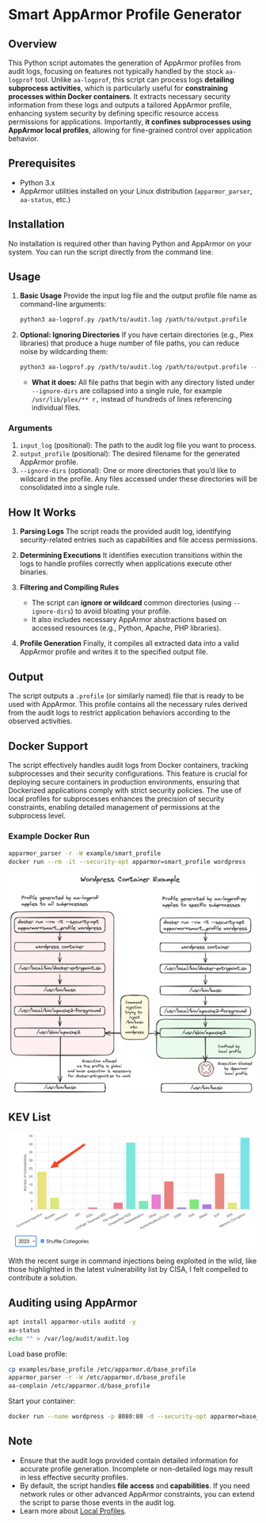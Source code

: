 # Smart AppArmor Profile Generator

## Overview

This Python script automates the generation of AppArmor profiles from audit logs, focusing on features not typically handled by the stock `aa-logprof` tool. Unlike `aa-logprof`, this script can process logs **detailing subprocess activities**, which is particularly useful for **constraining processes within Docker containers**. It extracts necessary security information from these logs and outputs a tailored AppArmor profile, enhancing system security by defining specific resource access permissions for applications. Importantly, **it confines subprocesses using AppArmor local profiles**, allowing for fine-grained control over application behavior.

## Prerequisites

- Python 3.x
- AppArmor utilities installed on your Linux distribution (`apparmor_parser`, `aa-status`, etc.)

## Installation

No installation is required other than having Python and AppArmor on your system. You can run the script directly from the command line.

## Usage

1. **Basic Usage**
   Provide the input log file and the output profile file name as command-line arguments:
   ```bash
   python3 aa-logprof.py /path/to/audit.log /path/to/output.profile
   ```

2. **Optional: Ignoring Directories**
   If you have certain directories (e.g., Plex libraries) that produce a huge number of file paths, you can reduce noise by wildcarding them:
   ```bash
   python3 aa-logprof.py /path/to/audit.log /path/to/output.profile --ignore-dirs /usr/lib/plex /var/lib/plex
   ```
   - **What it does:** All file paths that begin with any directory listed under `--ignore-dirs` are collapsed into a single rule, for example `/usr/lib/plex/** r,` instead of hundreds of lines referencing individual files.

### Arguments

1. `input_log` (positional): The path to the audit log file you want to process.
2. `output_profile` (positional): The desired filename for the generated AppArmor profile.
3. `--ignore-dirs` (optional): One or more directories that you’d like to wildcard in the profile. Any files accessed under these directories will be consolidated into a single rule.

## How It Works

1. **Parsing Logs**
   The script reads the provided audit log, identifying security-related entries such as capabilities and file access permissions.

2. **Determining Executions**
   It identifies execution transitions within the logs to handle profiles correctly when applications execute other binaries.

3. **Filtering and Compiling Rules**
   - The script can **ignore or wildcard** common directories (using `--ignore-dirs`) to avoid bloating your profile.
   - It also includes necessary AppArmor abstractions based on accessed resources (e.g., Python, Apache, PHP libraries).

4. **Profile Generation**
   Finally, it compiles all extracted data into a valid AppArmor profile and writes it to the specified output file.

## Output

The script outputs a `.profile` (or similarly named) file that is ready to be used with AppArmor. This profile contains all the necessary rules derived from the audit logs to restrict application behaviors according to the observed activities.

## Docker Support

The script effectively handles audit logs from Docker containers, tracking subprocesses and their security configurations. This feature is crucial for deploying secure containers in production environments, ensuring that Dockerized applications comply with strict security policies. The use of local profiles for subprocesses enhances the precision of security constraints, enabling detailed management of permissions at the subprocess level.

### Example Docker Run

```bash
apparmor_parser -r -W example/smart_profile
docker run --rm -it --security-opt apparmor=smart_profile wordpress
```

![](./aa-logprof-py-white.png)

## KEV List

![](./kev.png)

With the recent surge in command injections being exploited in the wild, like those highlighted in the latest vulnerability list by CISA, I felt compelled to contribute a solution.

## Auditing using AppArmor

```bash
apt install apparmor-utils auditd -y
aa-status
echo "" > /var/log/audit/audit.log
```

Load base profile:

```bash
cp examples/base_profile /etc/apparmor.d/base_profile
apparmor_parser -r -W /etc/apparmor.d/base_profile
aa-complain /etc/apparmor.d/base_profile
```

Start your container:

```bash
docker run --name wordpress -p 8080:80 -d --security-opt apparmor=base_profile wordpress
```

## Note

- Ensure that the audit logs provided contain detailed information for accurate profile generation. Incomplete or non-detailed logs may result in less effective security profiles.
- By default, the script handles **file access** and **capabilities**. If you need network rules or other advanced AppArmor constraints, you can extend the script to parse those events in the audit log.
- Learn more about [Local Profiles](https://documentation.suse.com/sles/12-SP5/html/SLES-all/cha-apparmor-profiles.html#sec-apparmor-profiles-types-local).

